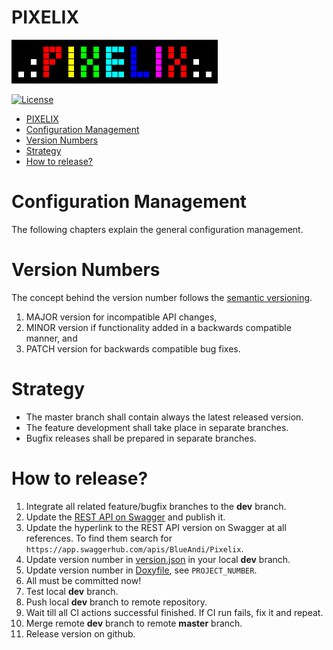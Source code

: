 # PIXELIX
![PIXELIX](./images/LogoBlack.png)

[![License](https://img.shields.io/badge/license-MIT-blue.svg)](http://choosealicense.com/licenses/mit/)

- [PIXELIX](#pixelix)
- [Configuration Management](#configuration-management)
- [Version Numbers](#version-numbers)
- [Strategy](#strategy)
- [How to release?](#how-to-release)

# Configuration Management
The following chapters explain the general configuration management.

# Version Numbers
The concept behind the version number follows the [semantic versioning](https://semver.org/).

1. MAJOR version for incompatible API changes,
2. MINOR version if functionality added in a backwards compatible manner, and
2. PATCH version for backwards compatible bug fixes.

# Strategy
* The master branch shall contain always the latest released version.
* The feature development shall take place in separate branches.
* Bugfix releases shall be prepared in separate branches.

# How to release?

1. Integrate all related feature/bugfix branches to the **dev** branch.
2. Update the [REST API on Swagger](https://app.swaggerhub.com/apis/BlueAndi/Pixelix) and publish it.
3. Update the hyperlink to the REST API version on Swagger at all references. To find them search for ```https://app.swaggerhub.com/apis/BlueAndi/Pixelix```.
4. Update version number in [version.json](../data/version.json) in your local **dev** branch.
5. Update version number in [Doxyfile](./doxygen/Doxyfile), see ```PROJECT_NUMBER```.
6. All must be committed now!
7. Test local **dev** branch.
8. Push local **dev** branch to remote repository.
9. Wait till all CI actions successful finished. If CI run fails, fix it and repeat.
10. Merge remote **dev** branch to remote **master** branch.
11. Release version on github.
